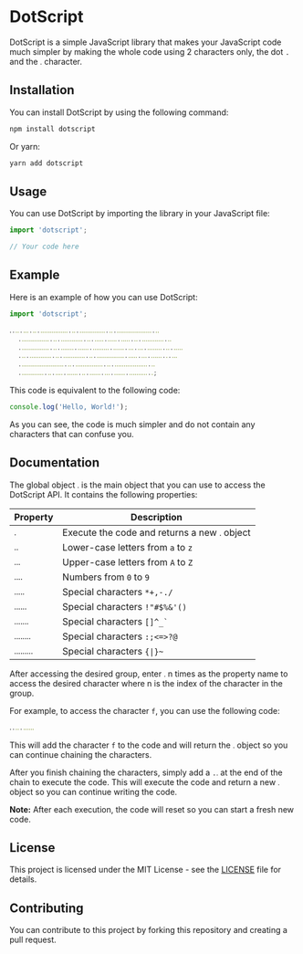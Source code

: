 # DotScript

DotScript is a simple JavaScript library that makes your JavaScript code much simpler by making the whole code using 2 characters only, the dot `.` and the `ᱹ` character.

## Installation

You can install DotScript by using the following command:

```bash
npm install dotscript
```

Or yarn:

```bash
yarn add dotscript
```

## Usage

You can use DotScript by importing the library in your JavaScript file:

```javascript
import 'dotscript';

// Your code here
```

## Example

Here is an example of how you can use DotScript:

```javascript
import 'dotscript';

ᱹ.ᱹᱹ.ᱹᱹᱹ.ᱹᱹ.ᱹᱹᱹᱹᱹᱹᱹᱹᱹᱹᱹᱹᱹᱹᱹ.ᱹᱹ.ᱹᱹᱹᱹᱹᱹᱹᱹᱹᱹᱹᱹᱹᱹ.ᱹᱹ.ᱹᱹᱹᱹᱹᱹᱹᱹᱹᱹᱹᱹᱹᱹᱹᱹᱹᱹᱹ.ᱹᱹ
  .ᱹᱹᱹᱹᱹᱹᱹᱹᱹᱹᱹᱹᱹᱹᱹ.ᱹᱹ.ᱹᱹᱹᱹᱹᱹᱹᱹᱹᱹᱹᱹ.ᱹᱹ.ᱹᱹᱹᱹᱹ.ᱹᱹᱹᱹᱹ.ᱹᱹᱹᱹᱹ.ᱹᱹ.ᱹᱹᱹᱹᱹᱹᱹᱹᱹᱹᱹᱹ.ᱹᱹ
  .ᱹᱹᱹᱹᱹᱹᱹᱹᱹᱹᱹᱹᱹᱹᱹ.ᱹᱹ.ᱹᱹᱹᱹᱹᱹᱹ.ᱹᱹᱹᱹᱹᱹ.ᱹᱹᱹᱹᱹᱹᱹᱹᱹ.ᱹᱹᱹᱹᱹᱹ.ᱹᱹᱹ.ᱹᱹᱹ.ᱹᱹᱹᱹᱹᱹᱹᱹ.ᱹᱹ.ᱹᱹᱹᱹᱹ
  .ᱹᱹ.ᱹᱹᱹᱹᱹᱹᱹᱹᱹᱹᱹᱹ.ᱹᱹ.ᱹᱹᱹᱹᱹᱹᱹᱹᱹᱹᱹᱹ.ᱹᱹ.ᱹᱹᱹᱹᱹᱹᱹᱹᱹᱹᱹᱹᱹᱹᱹ.ᱹᱹᱹᱹᱹ.ᱹᱹᱹ.ᱹᱹᱹᱹᱹᱹ.ᱹ.ᱹᱹᱹ
  .ᱹᱹᱹᱹᱹᱹᱹᱹᱹᱹᱹᱹᱹᱹᱹᱹᱹᱹᱹᱹᱹᱹᱹ.ᱹᱹ.ᱹᱹᱹᱹᱹᱹᱹᱹᱹᱹᱹᱹᱹᱹᱹ.ᱹᱹ.ᱹᱹᱹᱹᱹᱹᱹᱹᱹᱹᱹᱹᱹᱹᱹᱹᱹᱹ.ᱹᱹ
  .ᱹᱹᱹᱹᱹᱹᱹᱹᱹᱹᱹᱹ.ᱹᱹ.ᱹᱹᱹᱹ.ᱹᱹᱹᱹᱹᱹ.ᱹᱹ.ᱹᱹᱹᱹᱹᱹ.ᱹᱹᱹ.ᱹᱹᱹᱹᱹᱹ.ᱹᱹᱹᱹᱹᱹᱹᱹᱹᱹ.ᱹ;
```

This code is equivalent to the following code:

```javascript
console.log('Hello, World!');
```

As you can see, the code is much simpler and do not contain any characters that can confuse you.

## Documentation

The global object `ᱹ` is the main object that you can use to access the DotScript API.
It contains the following properties:

| Property | Description |
| --- | --- |
| `ᱹ` | Execute the code and returns a new `ᱹ` object |
| `ᱹᱹ` | Lower-case letters from `a` to `z` |
| `ᱹᱹᱹ` | Upper-case letters from `A` to `Z` |
| `ᱹᱹᱹᱹ` | Numbers from `0` to `9` |
| `ᱹᱹᱹᱹᱹ` | Special characters `*+,-./` |
| `ᱹᱹᱹᱹᱹᱹ` | Special characters `!"#$%&'()` |
| `ᱹᱹᱹᱹᱹᱹᱹ` | Special characters ``[]^_` `` |
| `ᱹᱹᱹᱹᱹᱹᱹᱹ` | Special characters `:;<=>?@` |
| `ᱹᱹᱹᱹᱹᱹᱹᱹᱹ` | Special characters `{\|}~` |

After accessing the desired group, enter `ᱹ` n times as the property name to access the desired character where n is the index of the character in the group.

For example, to access the character `f`, you can use the following code:

```javascript
ᱹ.ᱹᱹ.ᱹᱹᱹᱹᱹᱹ
```
This will add the character `f` to the code and will return the `ᱹ` object so you can continue chaining the characters.

After you finish chaining the characters, simply add a `.ᱹ` at the end of the chain to execute the code.
This will execute the code and return a new `ᱹ` object so you can continue writing the code.

**Note:** After each execution, the code will reset so you can start a fresh new code.

## License

This project is licensed under the MIT License - see the [LICENSE](LICENSE) file for details.

## Contributing

You can contribute to this project by forking this repository and creating a pull request.